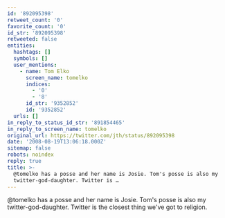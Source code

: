 ```yaml
---
id: '892095398'
retweet_count: '0'
favorite_count: '0'
id_str: '892095398'
retweeted: false
entities:
  hashtags: []
  symbols: []
  user_mentions:
    - name: Tom Elko
      screen_name: tomelko
      indices:
        - '0'
        - '8'
      id_str: '9352852'
      id: '9352852'
  urls: []
in_reply_to_status_id_str: '891854465'
in_reply_to_screen_name: tomelko
original_url: https://twitter.com/jth/status/892095398
date: '2008-08-19T13:06:18.000Z'
sitemap: false
robots: noindex
reply: true
title: >-
  @tomelko has a posse and her name is Josie. Tom's posse is also my
  twitter-god-daughter. Twitter is …
---
```


@tomelko has a posse and her name is Josie. Tom's posse is also my twitter-god-daughter. Twitter is the closest thing we've got to religion.